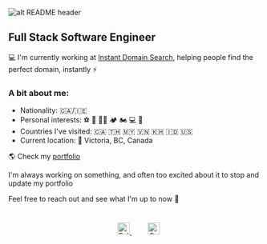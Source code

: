 ![alt README header](https://github.com/tbakerx/tbakerx/blob/main/assets/profile-header.png)

## Full Stack Software Engineer

💻 I'm currently working at [Instant Domain Search](https://instantdomainsearch.com), helping people find the perfect domain, instantly ⚡️

### A bit about me:

- Nationality: 🇨🇦/🇮🇪
- Personal interests: ⚽ 🥊 💪🏽 🏕 🏍 💻 🛫
- Countries I've visited: 🇨🇦 🇹🇭 🇲🇾 🇻🇳 🇰🇭 🇮🇩 🇺🇸
- Current location: 📍 Victoria, BC, Canada

🌎 Check my [portfolio](http://www.timbakerdev.com/)

I'm always working on something, and often too excited about it to stop and update my portfolio

Feel free to reach out and see what I'm up to now 💬

<div align="center" style="padding: 25px 0;">
    <a href="https://twitter.com/Timbakerx" style="padding: 24px;">
    <img src="https://github.com/tbakerx/tbakerx/blob/main/assets/twitter-green.png" alt="Follow me on twitter"  width="24" height="24">
    </a>
     <a href="https://www.linkedin.com/in/timbakerx/" style="padding: 8px; width: 24px; height: 24px;">
        <img src="https://github.com/tbakerx/tbakerx/blob/main/assets/linkedin-green.png" alt="Connect on Linkedin" width="24" height="24">
    </a>
</div>
